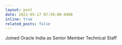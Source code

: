 ```yaml
---
layout: post
date: 2021-05-17 07:59:00-0400
inline: true
related_posts: false
---
```


Joined Oracle India as Senior Member Technical Staff 
